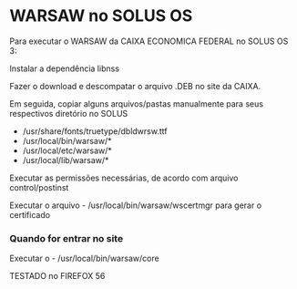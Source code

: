 # WARSAW no SOLUS OS

Para executar o WARSAW da CAIXA ECONOMICA FEDERAL no SOLUS OS 3:

Instalar a dependência libnss 

Fazer o download e descompatar o arquivo .DEB no site da CAIXA.

Em seguida, copiar alguns arquivos/pastas manualmente para seus respectivos diretório no SOLUS

- /usr/share/fonts/truetype/dbldwrsw.ttf
- /usr/local/bin/warsaw/*
- /usr/local/etc/warsaw/*
- /usr/local/lib/warsaw/*

Executar as permissões necessárias, de acordo com arquivo control/postinst

Executar o arquivo - /usr/local/bin/warsaw/wscertmgr para gerar o certificado

### Quando for entrar no site

Executar o - /usr/local/bin/warsaw/core

TESTADO no FIREFOX 56




